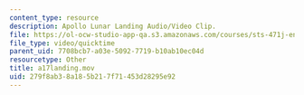 ```yaml
---
content_type: resource
description: Apollo Lunar Landing Audio/Video Clip.
file: https://ol-ocw-studio-app-qa.s3.amazonaws.com/courses/sts-471j-engineering-apollo-the-moon-project-as-a-complex-system-spring-2007/279f8ab38a185b217f71453d28295e92_a17landing.mov
file_type: video/quicktime
parent_uid: 7708bcb7-a03e-5092-7719-b10ab10ec04d
resourcetype: Other
title: a17landing.mov
uid: 279f8ab3-8a18-5b21-7f71-453d28295e92
---
```

